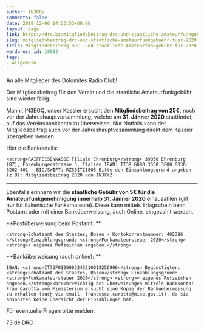 ```yaml
---
author: IN3DOV
comments: false
date: 2019-12-06 14:53:53+00:00
layout: page
link: https://drc.bz/mitgliedsbeitrag-drc-und-staatliche-amateurfunkgebuehr-fuer-2020/
slug: mitgliedsbeitrag-drc-und-staatliche-amateurfunkgebuehr-fuer-2020
title: Mitgliedsbeitrag DRC  und staatliche Amateurfunkgebühr für 2020.
wordpress_id: 18882
tags:
- Allgemein
---
```





An alle Mitglieder des Dolomites Radio Club!







Der Mitgliedsbeitrag für den Verein und die staatliche Amateurfunkgebühr sind wieder fällig.







Manni, IN3EGQ, unser Kassier ersucht den **Mitgliedsbeitrag von 25€,** noch vor der Jahreshauptversammlung, welche am **31. Jänner 2020** stattfindet, auf  das Vereinsbankkonto zu überweisen. Nur Notfalls kann der Mitgliedsbeitrag auch vor der Jahreshauptvesammlung direkt dem Kassier übergeben werden. 







Hier die Bankdetails:






    
    <strong>RAIFFEISENKASSE Filiale Ehrenburg</strong> 39030 Ehrenburg (BZ), Ehrenburgerstrasse 3, Italien IBAN: IT39 G080 3558 3000 0030 8202 401 - BIC/SWIFT: RZSBIT21805 Bitte den Einzahlungsgrund angeben (z.B): Mitgliedsbeitrag 2020 von IN3XYZ







********************







Ebenfalls erinnern wir die **staatliche Gebühr von 5€ für die Amateurfunkgenehmigung innerhalb 31. Jänner 2020** einzuzahlen (gilt nur für italienische Funkamateure). Diese kann mittels Erlagschein beim Postamt oder mit einer Banküberweisung, auch Online, eingezahlt werden.







**Postüberweisung beim Postamt: **






    
    <strong>Schatzamt des Staates, Bozen - Kontokorrentnummer: 402396 </strong>Einzahlungsgrund: <strong>Funkamateursteuer 2020</strong> <strong>+ eigenes Rufzeichen angeben.</strong>







**Banküberweisung (auch online): **






    
    IBAN: <strong>IT73F0100003245210018256906</strong> Begünstigter: <strong>Schatzamt des Staates, Bozen</strong> Einzahlungsgrund: <strong>Funkamateursteuer 2020</strong> <strong>+ eigenes Rufzeichen angeben.</strong><br><br>Wichtig bei Überweisungen mittels Bankkonto! Frau Carotta vom Ministerium ersucht eine Kopie der Bankueberweisung zu erhalten (auch via email: francesca.carotta@mise.gov.it), da sie ansonsten keine Übersicht der Einzahlungen hat.







Für eventuelle Fragen bitte melden.







73  de DRC



